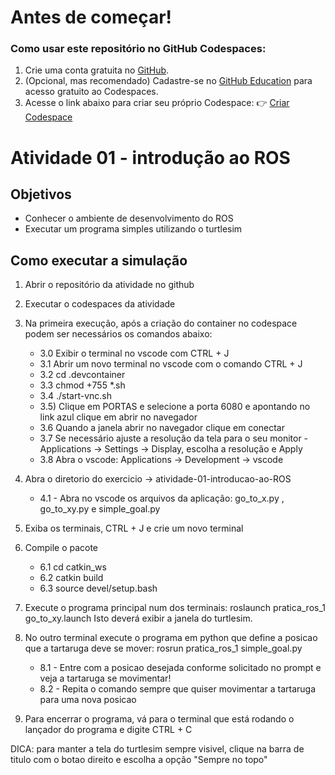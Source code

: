 # Antes de começar!
### Como usar este repositório no GitHub Codespaces:

1. Crie uma conta gratuita no [GitHub](https://github.com).
2. (Opcional, mas recomendado) Cadastre-se no [GitHub Education](https://education.github.com/benefits) para acesso gratuito ao Codespaces.
3. Acesse o link abaixo para criar seu próprio Codespace:
   👉 [Criar Codespace](https://github.com/codespaces/new?template_repository=NURIA-IFSP/atividade-2-introducao-ao-ROS)


# Atividade 01 - introdução ao ROS

## Objetivos
- Conhecer o ambiente de desenvolvimento do ROS
- Executar um programa simples utilizando o turtlesim

## Como executar a simulação
1) Abrir o repositório da atividade no github
2) Executar o codespaces da atividade
3) Na primeira execução, após a criação do container no codespace podem ser necessários os comandos abaixo:

    - 3.0 Exibir o terminal no vscode com CTRL + J
    - 3.1 Abrir um novo terminal no vscode com o comando CTRL + J
    - 3.2 cd .devcontainer
    - 3.3 chmod +755 *.sh
    - 3.4 ./start-vnc.sh
    - 3.5) Clique em PORTAS e selecione a porta 6080 e apontando no link azul clique em abrir no navegador
    - 3.6 Quando a janela abrir no navegador clique em conectar
    - 3.7 Se necessário ajuste a resolução da tela para o seu monitor -Applications -> Settings -> Display, escolha a resolução e Apply
    - 3.8 Abra o vscode: Applications -> Development -> vscode

4) Abra o diretorio do exercicio -> atividade-01-introducao-ao-ROS
    - 4.1 - Abra no vscode os arquivos da aplicação: go_to_x.py , go_to_xy.py e simple_goal.py

5) Exiba os terminais, CTRL + J e crie um novo terminal
6) Compile o pacote
    - 6.1 cd catkin_ws
    - 6.2 catkin build
    - 6.3 source devel/setup.bash

7) Execute o programa principal num dos terminais: roslaunch pratica_ros_1 go_to_xy.launch
   Isto deverá exibir a janela do turtlesim.

8) No outro terminal execute o programa em python que define a posicao que a tartaruga deve se mover: rosrun pratica_ros_1 simple_goal.py

    - 8.1 - Entre com a posicao desejada conforme solicitado no prompt e veja a tartaruga se movimentar!
    - 8.2 - Repita o comando sempre que quiser movimentar a tartaruga para uma nova posicao

9) Para encerrar o programa, vá para o terminal que está rodando o lançador do programa e digite CTRL + C

DICA: para manter a tela do turtlesim sempre visivel, clique na barra de titulo com o botao direito e escolha a opção "Sempre no topo"
